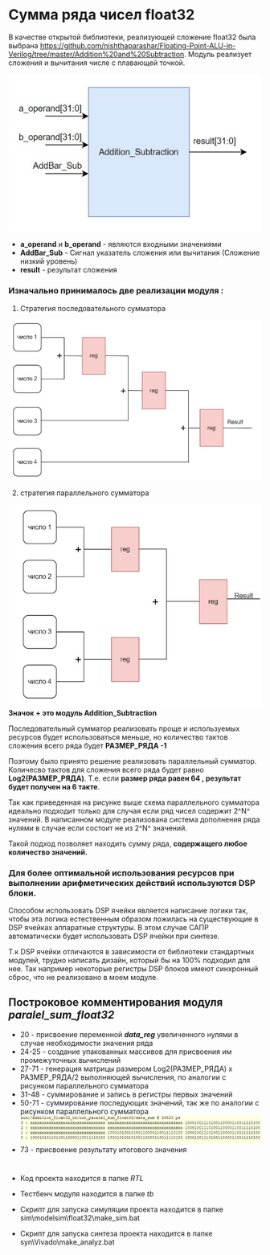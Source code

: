 # Сумма ряда чисел float32 

В качестве открытой библиотеки, реализующей сложение float32 была выбрана https://github.com/nishthaparashar/Floating-Point-ALU-in-Verilog/tree/master/Addition%20and%20Subtraction.
Модуль реализует  сложения и вычитания числе с плавающей точкой. 


![](/doc/module.jpg)


 - **a_operand** и **b_operand**  - являются входными значениями 
- **AddBar_Sub** - Сигнал указатель сложения или вычитания (Сложение низкий уровень)
-  **result** - результат сложения 

### Изначально принималось две реализации модуля :
1) Стратегия последовательного сумматора 


![](/doc/shema1.jpg)


2) стратегия параллельного сумматора

![](/doc/shema.jpg)
**Значок + это  модуль Addition_Subtraction**

Последовательный сумматор реализовать проще и используемых ресурсов будет использоваться меньше, но количество тактов  сложения всего ряда будет **РАЗМЕР_РЯДА -1**

Поэтому было принято решение реализовать параллельный сумматор. Количесво тактов для сложения всего ряда будет равно **Log2(РАЗМЕР_РЯДА)**. Т.е. если **размер ряда равен 64 , результат будет получен на 6 такте**.


Так как приведенная на рисунке выше схема параллельного сумматора идеально подходит только для случая если ряд чисел содержит  2^N^ значений. В написанном модуле реализована система дополнения ряда нулями в случае если состоит не из 2^N^ значений.

Такой подход позволяет находить сумму ряда, **содержащего любое количество значений.**

### Для более оптимальной использования  ресурсов при выполнении арифметических действий используются DSP блоки. 
Способом использовать DSP ячейки является написание логики так, чтобы эта логика естественным образом ложилась на существующие в DSP ячейках аппаратные структуры. В этом случае САПР автоматически будет использовать DSP ячейки при синтезе. 

Т.к DSP ячейки отличаются в зависимости от библиотеки стандартных модулей, трудно написать дизайн, который бы на 100% подходил для нее. Так например некоторые регистры DSP блоков имеют синхронный сброс, что не реализовано в моем модуле. 

## Построковое комментирования модуля ***paralel_sum_float32***

- 20 - присвоение переменной ***data_reg*** увеличенного нулями в случае необходимости значения ряда   
- 24-25 - создание упакованных массивов для присвоения им промежуточных вычислений 
- 27-71 - генерация матрицы размером Log2(РАЗМЕР_РЯДА) х РАЗМЕР_РЯДА/2 выполняющей вычисления, по аналогии с рисунком параллельного сумматора 
- 31-48 - суммирование и запись в регистры первых значений 
- 50-71 - суммирование последующих значений, так же по аналогии с рисунком параллельного сумматора 
![](/doc/summa.jpg)
- 73 - присвоение результату итогового значения 
#
- Код проекта находится в папке *RTL*

- Тестбенч модуля находится в папке *tb*

- Скрипт для запуска симуляции проекта находится в папке sim\modelsim\float32\make_sim.bat

- Скрипт для запуска синтеза проекта находится в папке syn\Vivado\make_analyz.bat